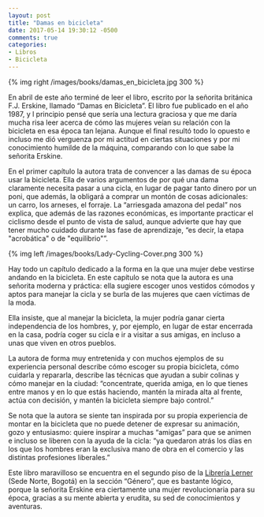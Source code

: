 ```yaml
---
layout: post
title: "Damas en bicicleta"
date: 2017-05-14 19:30:12 -0500
comments: true
categories: 
- Libros
- Bicicleta
---
```


{% img right /images/books/damas_en_bicicleta.jpg 300 %}

En abril de este año terminé de leer el libro, escrito por la señorita británica  F.J. Erskine, llamado “Damas en Bicicleta”. El libro fue publicado en el año 1987, y l principio pensé que sería una lectura graciosa y que me daría mucha risa leer acerca de cómo las mujeres veían su relación con la bicicleta en esa época tan lejana. Aunque el final resultó todo lo opuesto e incluso me dió verguenza por mi actitud en ciertas situaciones y por mi conocimiento humilde de la máquina, comparando con lo que sabe la señorita Erskine.

En el primer capítulo la autora trata de convencer a las damas de su época usar la bicicleta. Ella de varios argumentos de por qué una dama claramente necesita pasar a una cicla, en lugar de pagar tanto dinero por un poni, que además, la obligará a comprar un montón de cosas adicionales: un carro, los arneses, el forraje. La “arriesgada amazona del pedal” nos explica, que además de las razones económicas, es importante practicar el ciclismo desde el punto de vista de salud, aunque advierte que hay que tener mucho cuidado durante las fase de aprendizaje, “es decir, la etapa "acrobática" o de "equilibrio"”.

{% img left /images/books/Lady-Cycling-Cover.png 300 %}

Hay todo un capítulo dedicado a la forma en la que una mujer debe vestirse andando en la bicicleta. En este capítulo se nota que la autora es una señorita moderna y práctica: ella sugiere escoger unos vestidos cómodos y aptos para manejar la cicla y se burla de las mujeres que caen víctimas de la moda. 

Ella insiste, que al manejar la bicicleta, la mujer podría ganar cierta independencia de los hombres, y, por ejemplo, en lugar de estar encerrada en la casa, podría coger su cicla e ir a visitar a sus amigas, en incluso a unas que viven en otros pueblos.

La autora de forma muy entretenida y con muchos ejemplos de su experiencia personal describe cómo escoger su propia bicicleta, cómo cuidarla y repararla, describe las técnicas que ayudan a subir colinas y cómo manejar en la ciudad: “concentrate, querida amiga, en lo que tienes entre manos y en lo que estás haciendo, mantén la mirada alta al frente, actúa con decisión, y mantén la bicicleta siempre bajo control.”

Se nota que la autora se siente tan inspirada por su propia experiencia de montar en la bicicleta que no puede detener de expresar su animación, gozo y entusiasmo: quiere inspirar a muchas “amigas” para que se animen e incluso se liberen con la ayuda de la cicla: “ya quedaron atrás los días en los que los hombres eran la exclusiva mano de obra en el comercio y las distintas profesiones liberales.”

Este libro maravilloso se encuentra en el segundo piso de la [Librería Lerner](http://www.librerialerner.com.co/) (Sede Norte, Bogotá) en la sección “Género”, que es bastante lógico, porque la señorita Erskine era ciertamente una mujer revolucionaria para su época, gracias a su mente abierta y erudita, su sed de conocimientos y aventuras.
